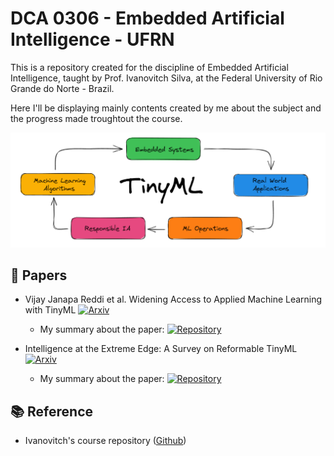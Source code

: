 # DCA 0306 - Embedded Artificial Intelligence - UFRN

This is a repository created for the discipline of Embedded Artificial Intelligence, taught by Prof. Ivanovitch Silva, at the Federal University of Rio Grande do Norte - Brazil. 

Here I'll be displaying mainly contents created by me about the subject and the progress made troughtout the course. 

<center><img width="800" src="TinyML_Cicle.png"></center>

## :page_facing_up: Papers

- Vijay Janapa Reddi et al. Widening Access to Applied Machine Learning with TinyML [![Arxiv](https://img.shields.io/badge/paper-arxiv-red)](https://arxiv.org/pdf/2106.04008.pdf)
  - My summary about the paper: [![Repository](https://img.shields.io/badge/-Repo-191A1B?style=flat-square&logo=github)](https://github.com/MiguelEuripedes/embedded_AI/tree/main/Summaries/First%20Paper)

- Intelligence at the Extreme Edge: A Survey on Reformable TinyML [![Arxiv](https://img.shields.io/badge/paper-arxiv-red)](https://arxiv.org/pdf/2204.00827.pdf)
  - My summary about the paper: [![Repository](https://img.shields.io/badge/-Repo-191A1B?style=flat-square&logo=github)](https://github.com/MiguelEuripedes/embedded_AI/blob/main/Summaries/Second%20Paper)

## :books: Reference 
- Ivanovitch's course repository ([Github](https://github.com/ivanovitchm/embedded.ai))
